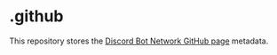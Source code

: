 ﻿# .github

This repository stores the [Discord Bot Network GitHub page](https://github.com/DiscordBotNetwork) metadata.

